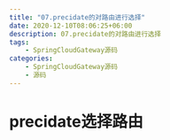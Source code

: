 ```yaml
---
title: "07.precidate的对路由进行选择"
date: 2020-12-10T08:06:25+06:00
description: 07.precidate的对路由进行选择
tags:
    - SpringCloudGateway源码
categories:
    - SpringCloudGateway源码
    - 源码
---
```


# precidate选择路由